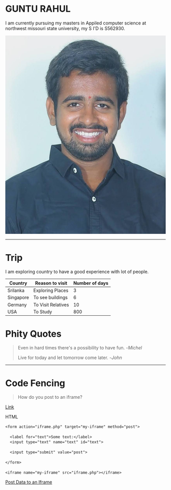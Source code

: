 # GUNTU RAHUL
I am currently pursuing my masters in Appiled computer science at northwest missouri state university, my S I'D is S562930.

![Aboutme](/IMG_20210728_130852.jpg)

---

# Trip
I am exploring country to have a good experience with lot of people.

|  **Country**  |  **Reason to visit**  |  **Number of days**  |
|---------------|-----------------------|----------------------|
|  Srilanka     |  Exploring Places     |  3                   |
|  Singapore    |  To see buildings     |  6                   |
|  Germany      |  To Visit Relatives   |  10                  |
|  USA          |  To Study             |  800                 |

# Phity Quotes

> Even in hard times there's a possibility to have fun. -_Michel_
>
> Live for today and let tomorrow come later. -_John_

---

# Code Fencing

> How do you post to an iframe?

[Link](https://stackoverflow.com/questions/168455/how-do-you-post-to-an-iframe)

HTML
```
<form action="iframe.php" target="my-iframe" method="post">
			
  <label for="text">Some text:</label>
  <input type="text" name="text" id="text">
			
  <input type="submit" value="post">
			
</form>
		
<iframe name="my-iframe" src="iframe.php"></iframe>
```
[Post Data to an Iframe](https://css-tricks.com/snippets/html/post-data-to-an-iframe)

